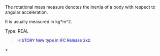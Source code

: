 ﻿The rotational mass measure denotes the inertia of a body with respect to angular acceleration.

It is usually measured in kg\*m\^2.

Type: REAL

> <font size="-1" color="#0000FF">HISTORY New type in IFC Release 2x2.
</font>
>